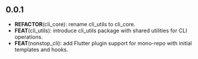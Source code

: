 ## 0.0.1

 - **REFACTOR**(cli_core): rename cli_utils to cli_core.
 - **FEAT**(cli_utils): introduce cli_utils package with shared utilities for CLI operations.
 - **FEAT**(nonstop_cli): add Flutter plugin support for mono-repo with initial templates and hooks.

